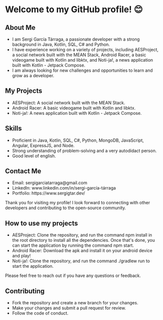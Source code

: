 <h1>Welcome to my GitHub profile! 😊</h1>

<h2>About Me</h2>

<ul><li>I am Sergi García Tárraga, a passionate developer with a strong background in Java, Kotlin, SQL, C# and Python.</li>
<li>I have experience working on a variety of projects, including AESProject, a social network built with the MEAN Stack, Android Racer, a basic videogame built with Kotlin and libktx, and Noti-ja!, a news application built with Kotlin - Jetpack Compose.</li>
  <li>I am always looking for new challenges and opportunities to learn and grow as a developer.</li></ul>

<h2>My Projects</h2>
<ul><li>AESProject: A social network built with the MEAN Stack.</li>
  <li>Android Racer: A basic videogame built with Kotlin and libktx.</li>
<li>Noti-ja!: A news application built with Kotlin - Jetpack Compose.</li></ul>
  
  <h2>Skills</h2>
<ul><li>Proficient in Java, Kotlin, SQL, C#, Python, MongoDB, JavaScript, Angular, ExpressJS, and Node.</li>
  <li>Strong understanding of problem-solving and a very autodidact person.</li>
  <li>Good level of english.</li></ul>
  
  <h2>Contact Me</h2>
  <ul><li>Email: sergigarciatarraga@gmail.com</li>
<li>LinkedIn: www.linkedin.com/in/sergi-garcía-tárraga</li>
  <li>Portfolio: https://www.sergigtar.dev/</li></ul>
  
Thank you for visiting my profile! I look forward to connecting with other developers and contributing to the open-source community.

<h2>How to use my projects</h2>
<ul><li>AESProject: Clone the repository, and run the command npm install in the root directory to install all the dependencies. Once that's done, you can start the application by running the command npm start.</li>
  <li>Android Racer: Download the apk and install it on your android device and play!</li>
  <li>Noti-ja!: Clone the repository, and run the command ./gradlew run to start the application.</li></ul>
  
Please feel free to reach out if you have any questions or feedback.

<h2>Contributing</h2>

<ul><li>Fork the repository and create a new branch for your changes.</li>
<li>Make your changes and submit a pull request for review.</li>
<li>Follow the code of conduct.</li></ul>
